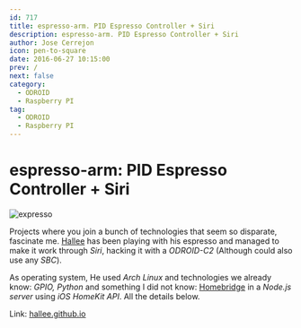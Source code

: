 ```yaml
---
id: 717
title: espresso-arm. PID Espresso Controller + Siri
description: espresso-arm. PID Espresso Controller + Siri
author: Jose Cerrejon
icon: pen-to-square
date: 2016-06-27 10:15:00
prev: /
next: false
category:
  - ODROID
  - Raspberry PI
tag:
  - ODROID
  - Raspberry PI
---
```


# espresso-arm: PID Espresso Controller + Siri

![expresso](/images/2016/06/expresso.png)

Projects where you join a bunch of technologies that seem so disparate, fascinate me. [Hallee](https://github.com/hallee) has been playing with his espresso and managed to make it work through *Siri*, hacking it with a *ODROID-C2* (Although could also use any *SBC*).

As operating system, He used *Arch Linux* and technologies we already know: *GPIO, Python* and something I did not know: [Homebridge](https://github.com/nfarina/homebridge#adding-homebridge-to-ios) in a *Node.js server* using *iOS HomeKit API*. All the details below.

Link: [hallee.github.io](http://hallee.github.io/espresso-arm/)
